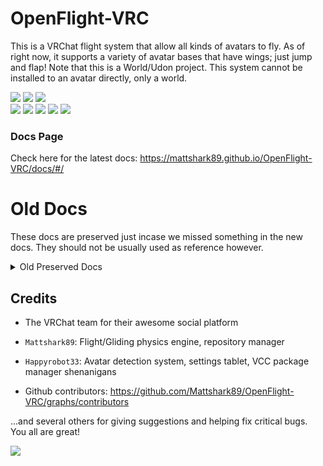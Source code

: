 # OpenFlight-VRC

This is a VRChat flight system that allow all kinds of avatars to fly. As of right now, it supports a variety of avatar bases that have wings; just jump and flap!
Note that this is a World/Udon project. This system cannot be installed to an avatar directly, only a world.

![](https://byob.yarr.is/Mattshark89/OpenFlight-VRC/unique_avatar_count)
![](https://byob.yarr.is/Mattshark89/OpenFlight-VRC/total_avatar_count)
![](https://byob.yarr.is/Mattshark89/OpenFlight-VRC/unique_hash_count)  
![](https://byob.yarr.is/Mattshark89/OpenFlight-VRC/todo_count)
![](https://byob.yarr.is/Mattshark89/OpenFlight-VRC/current_release_downloads)
![](https://byob.yarr.is/Mattshark89/OpenFlight-VRC/lifetime_release_downloads)
<img src="https://img.shields.io/liberapay/receives/OpenFlight.svg?logo=liberapay">
<img src="https://img.shields.io/liberapay/patrons/OpenFlight.svg?logo=liberapay">

### Docs Page
Check here for the latest docs: https://mattshark89.github.io/OpenFlight-VRC/docs/#/

# Old Docs
These docs are preserved just incase we missed something in the new docs. They should not be usually used as reference however.
<details>
<summary>Old Preserved Docs</summary>
## How does it work?

At its base level, winged avatars are permitted to fly in the world. Flight is performed by jumping and immediately flapping one's arms like a bird. Optionally, one can also hold their arms straight out to glide. Additional features and settings can be enabled within the Unity inspector or on the provided in-world settings tablet.

The list of avatars that are permitted to fly is fetched from a GitHub-hosted json file as soon as the player joins the world. That means as soon as an avatar is added to the list, it is automatically supported by every world that has OpenFlight installed.


## Installation

First step: make sure your VRChat world SDK is up to date and you are using the VRChat Creator Companion. The avatar detection system uses remote string loading, a feature that is very new to Udon and not available in older SDKs (which means you MUST use the VCC to install UdonSharp)

Click this link to open the VCC and automatically add the repository
[OpenFlight](https://mattshark89.github.io/OpenFlight-VRC/?install=true)

If clicking on the link seems to have done nothing on your VRChat Creator Companion window, you need to update it.

You can try out the latest stable version of OpenFlight here: [Stable World](https://vrchat.com/home/launch?worldId=wrld_e61cba97-a1a9-4c53-93d2-7bb77240a2e7)<br>
Alternate development world by Happyrobot33: [Bleeding Edge Hash World](https://vrchat.com/home/launch?worldId=wrld_ef75dcc8-02fa-43ef-8f42-7b8159783d3d)<br>

<details>
<summary>Public Community worlds with OpenFlight:</summary>

- [Featherdale - Chipori Village](https://vrchat.com/home/world/wrld_fe48b7d3-1eb7-4e4c-9d8a-97da1d14a4e4)
  - No Tablet in world, just toggle button
- [Clone Ship](https://vrchat.com/home/world/wrld_2a9832e0-1b68-4a4b-9905-c7d54dc02a69)
  - Tablet in world, but indoors
- [Literally Furry Avatars](https://vrchat.com/home/world/wrld_9cfb9bf2-d667-4740-80aa-5b5e70ba48a39)
  - Tablet in world, largescale mountainous terrain
</details>

## How to use

After installing the VCC package listed above, add them to your project by clicking "Manage Project" in the VCC and selecting OpenFlight. Once you are in your project, look for the dropdown labeled VRC Packages along the bar that has File and Edit, and inside it go to OpenFlight > Prefabs. Clicking on one of the listed prefabs will automatically add it to your currently open scene (The main/full prefab includes the recommended tablet that includes additional settings. If all you want is a toggle button, use the Lite prefab instead. You only need to select one prefab.) As long as you dont unlink the prefab that it adds, there is no need to do this again if you update the package, as that prefab will update with it.

To fine-tune the flight settings, select the WingedFlight GameObject inside of the prefab and check the Inspector. Check the README.md file within the Package for more details.

It is recommended that if you add OpenFlight to your world, that you tag your world with OpenFlight so users can find it easier!

## I want to add an avatar to the list!

Neato! Check out the json file (https://github.com/Mattshark89/OpenFlight-VRC/blob/main/Packages/com.mattshark.openflight/Runtime/data.json) and make a pull request with your avatar added to the list. Follow the formatting of those who came before you.

Name is the name of the avatar, Creator the creator, Introducer is you. If the avatar you are requesting was made from a public base, `Name` and `Creator` should reference the public base. Don't put your own name here; put your name in `Introducer` instead.

The Hash can be obtained from the OpenFlight settings tablet (Debug tab) while your avatar is being worn. Ensure you are submitting a v2 hash, which can be identified by having `v2` at the end. WingtipOffset can also be found by turning on `Show Gizmos` in the tablet and adjusting the `WingtipOffset` slider until the center of the sphere is roughly on the tip of your wing/feathers/whathaveyou.
Once your pull request is made, leave a comment along with it that either has a link to the avatar base or, if there is no public page for it, a photo/screenshot of the avatar.

Avatars will only be added if they meet one criterion: it has wings that move along with your arms. Wings on your back do not count if they aren't parented to your arms since flapping... well, your arms, shouldn't cause you to fly now should it?

Please let me have three days or so to merge the request before DM'ing me on Discord: `@Mattshark#1439`


## Plans for the future

In no particular order:
- Desktop support
- In-game "How to fly" reference image
- Rework glide detection to be more forgiving while banking
- Landing during a glide causes the player to slide to a stop
- Additional flight systems
  - Winged (current system): Flap arms to fly, hold arms out to glide
  - Engine: Arms out to sides to propel forward with greater control, arms down in an A-Pose to stay stationary/fly slowly (iron-man style)
  - Creative (Desktop users): Minecraft-inspired Creative mode flight
- Wing trails (while gliding)
- Setup/Settings guide, basic API for hooking in other plugins
- Equippable props (such as mechanical wings) for players that manually enable flight

</details>

## Credits

- The VRChat team for their awesome social platform

- `Mattshark89`: Flight/Gliding physics engine, repository manager

- `Happyrobot33`: Avatar detection system, settings tablet, VCC package manager shenanigans

- Github contributors: https://github.com/Mattshark89/OpenFlight-VRC/graphs/contributors

...and several others for giving suggestions and helping fix critical bugs. You all are great!

<a href="https://github.com/Mattshark89/OpenFlight-VRC/graphs/contributors">
  <img src="https://contrib.rocks/image?repo=Mattshark89/OpenFlight-VRC" />
</a>
